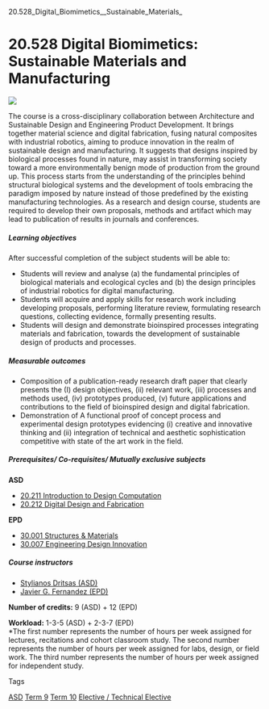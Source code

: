 20.528_Digital_Biomimetics__Sustainable_Materials_



20.528 Digital Biomimetics: Sustainable Materials and Manufacturing
===================================================================

![](https://www.sutd.edu.sg/wp-content/uploads/2024/12/asd_featured_img_20.316_20.528_4200325.jpg)

The course is a cross-disciplinary collaboration between Architecture and Sustainable Design and Engineering Product Development. It brings together material science and digital fabrication, fusing natural composites with industrial robotics, aiming to produce innovation in the realm of sustainable design and manufacturing. It suggests that designs inspired by biological processes found in nature, may assist in transforming society toward a more environmentally benign mode of production from the ground up. This process starts from the understanding of the principles behind structural biological systems and the development of tools embracing the paradigm imposed by nature instead of those predefined by the existing manufacturing technologies. As a research and design course, students are required to develop their own proposals, methods and artifact which may lead to publication of results in journals and conferences.

##### **Learning objectives**

After successful completion of the subject students will be able to:

* Students will review and analyse (a) the fundamental principles of biological materials and ecological cycles and (b) the design principles of industrial robotics for digital manufacturing.
* Students will acquire and apply skills for research work including developing proposals, performing literature review, formulating research questions, collecting evidence, formally presenting results.
* Students will design and demonstrate bioinspired processes integrating materials and fabrication, towards the development of sustainable design of products and processes.

##### **Measurable outcomes**

* Composition of a publication-ready research draft paper that clearly presents the (I) design objectives, (ii) relevant work, (iii) processes and methods used, (iv) prototypes produced, (v) future applications and contributions to the field of bioinspired design and digital fabrication.
* Demonstration of A functional proof of concept process and experimental design prototypes evidencing (i) creative and innovative thinking and (ii) integration of technical and aesthetic sophistication competitive with state of the art work in the field.

##### **Prerequisites/ Co-requisites/ Mutually exclusive subjects**

**ASD**

* [20.211 Introduction to Design Computation](/course/20-211-introduction-to-design-computation/)
* [20.212 Digital Design and Fabrication](/course/20-212-digital-design-and-fabrication/)

**EPD**

* [30.001 Structures & Materials](/course/30-001-structures-materials/)
* [30.007 Engineering Design Innovation](/course/30-007-engineering-design-innovation/)

##### **Course instructors**

* [Stylianos Dritsas (ASD)](https://www.sutd.edu.sg/profile/stylianos-dritsas)
* [Javier G. Fernandez (EPD)](https://www.sutd.edu.sg/profile/javier-g-fernandez)

**Number of credits:** 9 (ASD) + 12 (EPD)

**Workload:** 1-3-5 (ASD) + 2-3-7 (EPD)  
\*The first number represents the number of hours per week assigned for lectures, recitations and cohort classroom study. The second number represents the number of hours per week assigned for labs, design, or field work. The third number represents the number of hours per week assigned for independent study.

Tags

[ASD](/education/undergraduate/courses/?pillar-cluster=1167)
[Term 9](/education/undergraduate/courses/?course-term=912)
[Term 10](/education/undergraduate/courses/?course-term=913)
[Elective / Technical Elective](/education/undergraduate/courses/?course-type=853)


